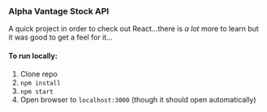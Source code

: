 ### Alpha Vantage Stock API

A quick project in order to check out React...there is *a lot* more to learn but it was good to get a feel for it...

#### To run locally:

1. Clone repo
2. `npm install`
3. `npm start`
4. Open browser to `localhost:3000` (though it should open automatically)
